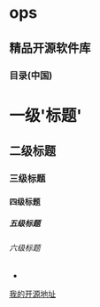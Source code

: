 # ops
## 精品开源软件库

### 目录(中国)

# 一级'标题'
## 二级标题
### 三级标题
#### 四级标题
##### 五级标题
###### 六级标题
-

[我的开源地址](https://github.com/edshuai/ops)
